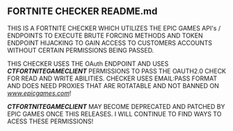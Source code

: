 ## FORTNITE CHECKER README.md
THIS IS A FORTNITE CHECKER WHICH UTILIZES THE EPIC GAMES API's / ENDPOINTS TO EXECUTE BRUTE FORCING METHODS AND TOKEN ENDPOINT HIJACKING TO GAIN ACCESS TO
CUSTOMERS ACCOUNTS WITHOUT CERTAIN PERMISSIONS BEING PASSED.

THIS CHECKER USES THE OAuth ENDPOINT AND USES **_CTFORTNITEGAMECLIENT_** PERMISSIONS TO PASS THE OAUTH2.0 CHECK FOR READ AND WRITE ABILITIES.
CHECKER USES EMAIL:PASS FORMAT AND DOES NEED PROXIES THAT ARE ROTATABLE AND NOT BANNED ON *www.epicgames.com*!

**_CTFORTNITEGAMECLIENT_** MAY BECOME DEPRECATED AND PATCHED BY EPIC GAMES ONCE THIS RELEASES.
I WILL CONTINUE TO FIND WAYS TO ACESS THESE PERMISSIONS!
